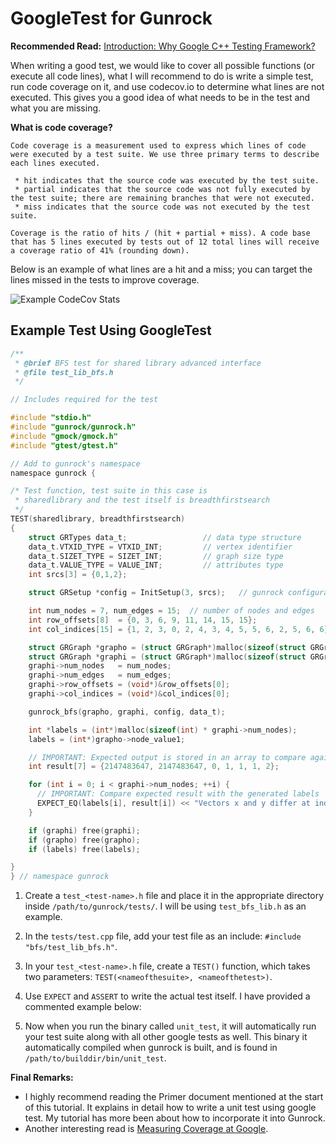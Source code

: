 # GoogleTest for Gunrock

**Recommended Read:** [Introduction: Why Google C++ Testing Framework?](https://github.com/google/googletest/blob/master/googletest/docs/Primer.md)

When writing a good test, we would like to cover all possible functions (or execute all code lines),
what I will recommend to do is write a simple test, run code coverage on it, and
use codecov.io to determine what lines are not executed. This gives you a good
idea of what needs to be in the test and what you are missing.

**What is code coverage?**

```
Code coverage is a measurement used to express which lines of code were executed by a test suite. We use three primary terms to describe each lines executed.

 * hit indicates that the source code was executed by the test suite.
 * partial indicates that the source code was not fully executed by the test suite; there are remaining branches that were not executed.
 * miss indicates that the source code was not executed by the test suite.

Coverage is the ratio of hits / (hit + partial + miss). A code base that has 5 lines executed by tests out of 12 total lines will receive a coverage ratio of 41% (rounding down).
```

Below is an example of what lines are a hit and a miss; you can target the lines missed in the tests to improve coverage.

![Example CodeCov Stats](https://i.imgur.com/5QwKjcB.png)

## Example Test Using GoogleTest

```c
/**
 * @brief BFS test for shared library advanced interface
 * @file test_lib_bfs.h
 */

// Includes required for the test

#include "stdio.h"
#include "gunrock/gunrock.h"
#include "gmock/gmock.h"
#include "gtest/gtest.h"

// Add to gunrock's namespace
namespace gunrock {

/* Test function, test suite in this case is
 * sharedlibrary and the test itself is breadthfirstsearch
 */
TEST(sharedlibrary, breadthfirstsearch)
{
    struct GRTypes data_t;                 // data type structure
    data_t.VTXID_TYPE = VTXID_INT;         // vertex identifier
    data_t.SIZET_TYPE = SIZET_INT;         // graph size type
    data_t.VALUE_TYPE = VALUE_INT;         // attributes type
    int srcs[3] = {0,1,2};

    struct GRSetup *config = InitSetup(3, srcs);   // gunrock configurations

    int num_nodes = 7, num_edges = 15;  // number of nodes and edges
    int row_offsets[8]  = {0, 3, 6, 9, 11, 14, 15, 15};
    int col_indices[15] = {1, 2, 3, 0, 2, 4, 3, 4, 5, 5, 6, 2, 5, 6, 6};

    struct GRGraph *grapho = (struct GRGraph*)malloc(sizeof(struct GRGraph));
    struct GRGraph *graphi = (struct GRGraph*)malloc(sizeof(struct GRGraph));
    graphi->num_nodes   = num_nodes;
    graphi->num_edges   = num_edges;
    graphi->row_offsets = (void*)&row_offsets[0];
    graphi->col_indices = (void*)&col_indices[0];

    gunrock_bfs(grapho, graphi, config, data_t);

    int *labels = (int*)malloc(sizeof(int) * graphi->num_nodes);
    labels = (int*)grapho->node_value1;

    // IMPORTANT: Expected output is stored in an array to compare against determining if the test passed or failed
    int result[7] = {2147483647, 2147483647, 0, 1, 1, 1, 2};

    for (int i = 0; i < graphi->num_nodes; ++i) {
      // IMPORTANT: Compare expected result with the generated labels
      EXPECT_EQ(labels[i], result[i]) << "Vectors x and y differ at index " << i;
    }

    if (graphi) free(graphi);
    if (grapho) free(grapho);
    if (labels) free(labels);

}
} // namespace gunrock
```

1. Create a `test_<test-name>.h` file and place it in the appropriate directory inside `/path/to/gunrock/tests/`. I will be using `test_bfs_lib.h` as an example.

2. In the `tests/test.cpp` file, add your test file as an include: `#include "bfs/test_lib_bfs.h"`.

3. In your `test_<test-name>.h` file, create a `TEST()` function, which takes two parameters: `TEST(<nameofthesuite>, <nameofthetest>)`.

4. Use `EXPECT` and `ASSERT` to write the actual test itself. I have provided a commented example below:

5. Now when you run the binary called `unit_test`, it will automatically run your test suite along with all other google tests as well.
This binary it automatically compiled when gunrock is built, and is found in `/path/to/builddir/bin/unit_test`.

**Final Remarks:**

* I highly recommend reading the Primer document mentioned at the start of this tutorial. It explains in detail how to write a unit test using google test. My tutorial has more been about how to incorporate it into Gunrock.
* Another interesting read is [Measuring Coverage at Google](https://testing.googleblog.com/2014/07/measuring-coverage-at-google.html).
